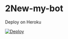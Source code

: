 # 2New-my-bot

 
 Deploy on Heroku



[![Deploy](https://www.herokucdn.com/deploy/button.svg)](https://heroku.com/deploy?template=https://github.com/Anuvind830/2New-my-bot)

